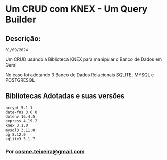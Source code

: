 # Um CRUD com KNEX - Um Query Builder

## Descrição:
```01/09/2024 ```

Um CRUD usando a Biblioteca KNEX para manipular o Banco de Dados em Geral 

No caso foi adotando 3 Banco de Dados Relacionais SQLITE, MYSQL e POSTGRESQL 

## Bibliotecas Adotadas e suas versões

```
bcrypt 5.1.1
date-fns 3.6.0
dotenv 16.4.5
express 4.19.2
knex 3.1.0
mysql3 3.11.0
pg 8.12.0
sqlite3 5.1.7

```
### [](https://knexjs.org/)
### Por cosme.teixeira@gmail.com



